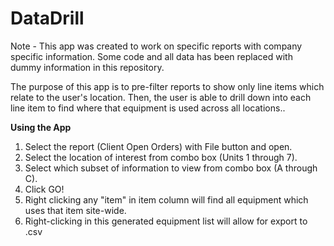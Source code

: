 # DataDrill
<p>Note - This app was created to work on specific reports with company specific information. Some code and all data has been replaced with dummy information in this repository.</p>

<p>The purpose of this app is to pre-filter reports to show only line items which relate to the user's location. Then, the user is able to drill down into each line item to find where that equipment is used across all locations..</p>

<b> Using the App </b>
<ol>
  <li>Select the report (Client Open Orders) with File button and open.</li>
  <li>Select the location of interest from combo box (Units 1 through 7).</li>
  <li>Select which subset of information to view from combo box (A through C).</li>
  <li>Click GO!</li>
  <li>Right clicking any "item" in item column will find all equipment which uses that item site-wide.<br>
  <li>Right-clicking in this generated equipment list will allow for export to .csv</li>
</ol>

